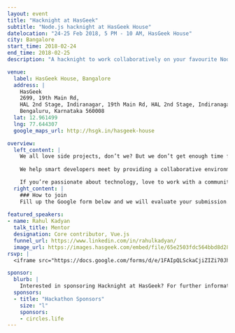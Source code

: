```yaml
---
layout: event
title: "Hacknight at HasGeek"
subtitle: "Node.js hacknight at HasGeek House"
datelocation: "24-25 Feb 2018, 5 PM - 10 AM, HasGeek House"
city: Bangalore
start_time: 2018-02-24
end_time: 2018-02-25
description: "A hacknight to work collaboratively on your favourite Node.js project mentored by professionals from the industry."

venue:
  label: HasGeek House, Bangalore
  address: |
    HasGeek
    2699, 19th Main Rd, 
    HAL 2nd Stage, Indiranagar, 19th Main Rd, HAL 2nd Stage, Indiranagar, 
    Bengaluru, Karnataka 560008
  lat: 12.961499
  lng: 77.644307
  google_maps_url: http://hsgk.in/hasgeek-house

overview:
  left_content: |
    We all love side projects, don’t we? But we don’t get enough time for them. Who knows what ideas or opportunities we may be missing out on by not working on things we actually want to. For this reason, hacknights at HasGeek are a favorite of savvy geeks. Unlike regular hackathons, hacknights at HasGeek foster collaboration among developers who are passionate about building things.
    
    We help smart developers meet by providing a collaborative environment where participants can work on their pet projects. We bring in mentors from the community to hear out project ideas and guide you on how to proceed, especially at midnight when your mind and enthusiasm hit a roadblock and no amount of coffee helps.

    If you’re passionate about technology, love to work with a community, and want to build something amazing - HasGeek’s hacknights are for you. If you’re into looking for a hackathon to participate and win prizes, this isn’t it. But if you’re in the market for a new job, our sponsor Circles.Life is looking to hire for their Singapore office. This would will be a good way to showcase your work. Also, food and snacks are on us. Sign up now, we have limited seats!
  right_content: |
    ### How to join
    Fill up the Google form below and we will evaluate your submission. The key criteria for participating in this hacknight is that your project should use Node.js. On approval, you’ll get a link to complete a payment of ₹ 300. We’ll refund this amount if and when you show up at the hacknight. No refunds for no-show. Feel free to bring a team. Just submit the same entry and ensure that each person registers individually. Don’t forget to mention your team name in the comments section.
    
featured_speakers:
- name: Rahul Kadyan
  talk_title: Mentor
  designation: Core contributor, Vue.js
  funnel_url: https://www.linkedin.com/in/rahulkadyan/
  image_url: https://images.hasgeek.com/embed/file/65e2503fdc564bbd8d2825a963a95bac?size=150x150
rsvp: |
  <iframe src="https://docs.google.com/forms/d/e/1FAIpQLSckaCjiZIZi70JhCObQnihE4KhDPVLvhAonFkOKnLUjmNfiSA/viewform?embedded=true" width="760" height="500" frameborder="0" marginheight="0" marginwidth="0">Loading...</iframe>

sponsor:
  blurb: |
    Interested in sponsoring Hacknight at HasGeek? For further information, please write to us at [info@hasgeek.com](mailto:info@hasgeek.com) or call us at [+91 76763 32020](tel:+917676332020).
  sponsors:
  - title: "Hackathon Sponsors"
    size: "l"
    sponsors:
    - circles.life
---
```

